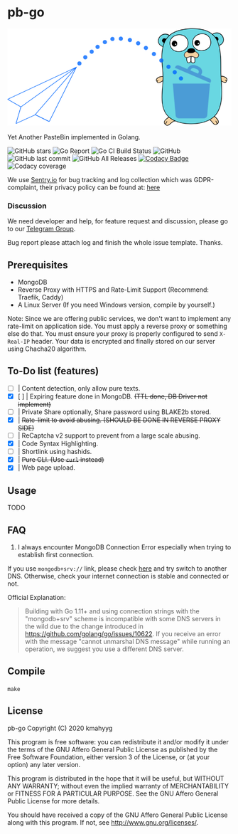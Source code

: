 # pb-go

![Logo](./readme-logo.png)

Yet Another PasteBin implemented in Golang.

![GitHub stars](https://img.shields.io/github/stars/pb-go/pb-go?style=social)
![Go Report](https://goreportcard.com/badge/github.com/pb-go/pb-go)
![Go CI Build Status](https://github.com/pb-go/pb-go/workflows/Go/badge.svg)
![GitHub](https://img.shields.io/github/license/pb-go/pb-go)
![GitHub last commit](https://img.shields.io/github/last-commit/pb-go/pb-go)
![GitHub All Releases](https://img.shields.io/github/downloads/pb-go/pb-go/total)
[![Codacy Badge](https://api.codacy.com/project/badge/Grade/269b77a2b64c41bbaa4aa109ecf4d55a)](https://www.codacy.com/manual/pb-go/pb-go)
![Codacy coverage](https://img.shields.io/codacy/coverage/269b77a2b64c41bbaa4aa109ecf4d55a?logo=codacy)

We use [Sentry.io](https://sentry.io) for bug tracking and log collection which was GDPR-complaint, 
their privacy policy can be found at: [here](https://sentry.io/legal/privacy/2.1.0/)

### Discussion

We need developer and help, for feature request and discussion, please go to our [Telegram Group](https://t.me/pb_go_discuss).

Bug report please attach log and finish the whole issue template. Thanks.

## Prerequisites

- MongoDB
- Reverse Proxy with HTTPS and Rate-Limit Support (Recommend: Traefik, Caddy)
- A Linux Server (If you need Windows version, compile by yourself.)

Note: Since we are offering public services, we don't want to implement any rate-limit
on application side. You must apply a reverse proxy or something else do that.
You must ensure your proxy is properly configured to send `X-Real-IP` header.
Your data is encrypted and finally stored on our server using Chacha20 algorithm.

## To-Do list (features)

- [ ] | Content detection, only allow pure texts.
- [X] [ ] | Expiring feature done in MongoDB. <del> (TTL done, DB Driver not implement) </del>
- [ ] | Private Share optionally, Share password using BLAKE2b stored. 
- [X] | <del> Rate-limit to avoid abusing. (SHOULD BE DONE IN REVERSE PROXY SIDE) </del>
- [ ] | ReCaptcha v2 support to prevent from a large scale abusing.
- [X] | Code Syntax Highlighting.
- [ ] | Shortlink using hashids.
- [X] | <del> Pure CLI. (Use `curl` instead)</del>
- [X] | Web page upload.

## Usage

TODO

## FAQ

1. I always encounter MongoDB Connection Error especially when trying to establish first connection.

If you use `mongodb+srv://` link, please check [here](https://godoc.org/go.mongodb.org/mongo-driver/mongo#hdr-Potential_DNS_Issues) 
and try switch to another DNS. Otherwise, check your internet connection is stable and connected or not.

Official Explanation:

> Building with Go 1.11+ and using connection strings with the "mongodb+srv" scheme 
> is incompatible with some DNS servers in the wild due to the change introduced 
> in https://github.com/golang/go/issues/10622. If you receive an error with the message 
> "cannot unmarshal DNS message" while running an operation, we suggest you use a different DNS server.

## Compile

`make`

## License

 pb-go
 Copyright (C) 2020  kmahyyg
 
 This program is free software: you can redistribute it and/or modify
 it under the terms of the GNU Affero General Public License as published by
 the Free Software Foundation, either version 3 of the License, or
 (at your option) any later version.
 
 This program is distributed in the hope that it will be useful,
 but WITHOUT ANY WARRANTY; without even the implied warranty of
 MERCHANTABILITY or FITNESS FOR A PARTICULAR PURPOSE.  See the
 GNU Affero General Public License for more details.
 
 You should have received a copy of the GNU Affero General Public License
 along with this program.  If not, see <http://www.gnu.org/licenses/>.

